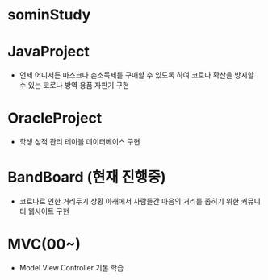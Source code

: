 # sominStudy

# JavaProject
-	언제 어디서든 마스크나 손소독제를 구매할 수 있도록 하여 코로나 확산을 방지할 수 있는 코로나 방역 용품 자판기 구현

# OracleProject
- 학생 성적 관리 테이블 데이터베이스 구현

# BandBoard (현재 진행중)
- 코로나로 인한 거리두기 상황 아래에서 사람들간 마음의 거리를 좁히기 위한 커뮤니티 웹사이트 구현

# MVC(00~)
- Model View Controller 기본 학습
